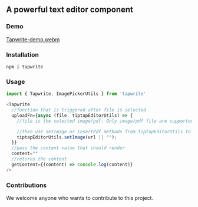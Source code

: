 ## A powerful text editor component

### Demo

[Tapwrite-demo.webm](https://github.com/pagevamp/tapwrite/assets/38468429/1e6f78b2-1496-4263-b77a-0868fe7d4a8a)

### Installation

```
npm i tapwrite
```

### Usage

```javascript
import { Tapwrite, ImagePickerUtils } from 'tapwrite'

<Tapwrite
  //function that is triggered after file is selected
  uploadFn={async (file, tiptapEditorUtils) => {
    //file is the selected image/pdf. Only image/pdf file are supported as of v1.0.0

    //then use setImage or insertPdf methods from tiptapEditorUtils to render on the editor
    tiptapEditorUtils.setImage(url || "");
  }}
  //pass the content value that should render
  content=""
  //returns the content 
  getContent={(content) => console.log(content)}
/>
```

### Contributions
We welcome anyone who wants to contribute to this project. 
